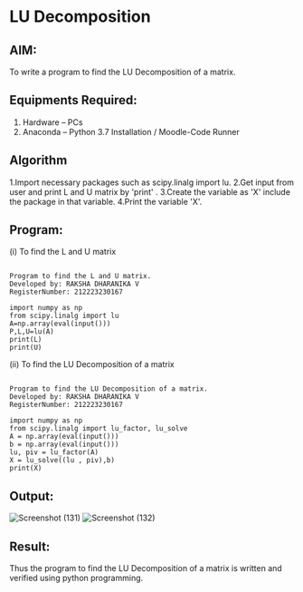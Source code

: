 # LU Decomposition 

## AIM:
To write a program to find the LU Decomposition of a matrix.

## Equipments Required:
1. Hardware – PCs
2. Anaconda – Python 3.7 Installation / Moodle-Code Runner

## Algorithm
1.Import necessary packages such as scipy.linalg import lu.
2.Get input from user and print L and U matrix by 'print' .
3.Create the variable as 'X' include the package in that variable.
4.Print the variable 'X'.

## Program:
(i) To find the L and U matrix
```

Program to find the L and U matrix.
Developed by: RAKSHA DHARANIKA V 
RegisterNumber: 212223230167

```
```
import numpy as np
from scipy.linalg import lu
A=np.array(eval(input()))
P,L,U=lu(A)
print(L)
print(U)

```



(ii) To find the LU Decomposition of a matrix
```

Program to find the LU Decomposition of a matrix.
Developed by: RAKSHA DHARANIKA V
RegisterNumber: 212223230167

```
```
import numpy as np
from scipy.linalg import lu_factor, lu_solve
A = np.array(eval(input()))
b = np.array(eval(input()))
lu, piv = lu_factor(A)
X = lu_solve((lu , piv),b)
print(X)
```

## Output:
![Screenshot (131)](https://github.com/rakshadharanika/LU-Decomposition/assets/149348380/43329f0c-3298-4005-a24e-cc100dab5568)
![Screenshot (132)](https://github.com/rakshadharanika/LU-Decomposition/assets/149348380/efe7b275-9d6f-4d2d-bb2d-6659c6cc70d6)



## Result:
Thus the program to find the LU Decomposition of a matrix is written and verified using python programming.

